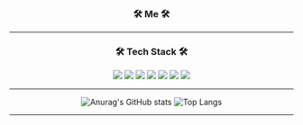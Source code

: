 <div align="center">
<h3 align="center"><b>🛠 Me 🛠</b></h3>
  
  
<hr/>
<h3 align="center"><b>🛠 Tech Stack 🛠</b></h3>
<p align="center">
  <img src="https://img.shields.io/badge/Xcode-orange?style=social&logo=Xcode&logoColor=147EFB"/>
  <img src="https://img.shields.io/badge/Swift-orange?style=social&logo=Swift&logoColor=F05138"/>
  <img src="https://img.shields.io/badge/Android-orange?style=social&logo=Android&logoColor=CC6699"/>
  <img src="https://img.shields.io/badge/Kotlin-orange?style=social&logo=Kotlin&logoColor=7F52FF"/>
  <img src="https://img.shields.io/badge/HTML5-orange?style=social&logo=HTML5&logoColor=E34F26"/>
  <img src="https://img.shields.io/badge/CSS3-orange?style=social&logo=CSS3&logoColor=#1572B6"/> 
  <img src="https://img.shields.io/badge/JavaScript-orange?style=social&logo=JavaScript&logoColor=F7DF1E"/>
</p>
<hr/>

![Anurag's GitHub stats](https://github-readme-stats.vercel.app/api?username=qdcv0272&show_icons=true&theme=tokyonight)
![Top Langs](https://github-readme-stats.vercel.app/api/top-langs/?username=qdcv0272&layout=compact&theme=tokyonight)
<hr/>
</div>
